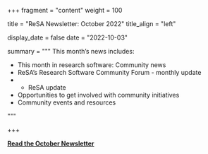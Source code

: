 +++ 
fragment = "content" 
weight = 100

title = "ReSA Newsletter: October 2022" 
title_align = "left"

display_date = false 
date = "2022-10-03"

summary = """ 
This month’s news includes:

* This month in research software: Community news
* ReSA’s Research Software Community Forum - monthly update
* * ReSA update
* Opportunities to get involved with community initiatives
* Community events and resources

"""

+++

**[Read the October Newsletter](https://preview.mailerlite.com/k5e0w5o0y5/2053003923102374339/q5l0/)**
